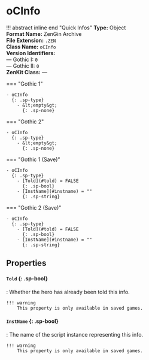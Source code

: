 # oCInfo

!!! abstract inline end "Quick Infos"
    **Type:** Object<br/>
    **Format Name:** ZenGin Archive<br/>
    **File Extension:** `.ZEN`<br/>
    **Class Name:** `oCInfo`<br/>
    **Version Identifiers:**<br />
    — Gothic I: `0`<br/>
    — Gothic II: `0`<br/>
    **ZenKit Class:** *—*

=== "Gothic 1"

    - oCInfo
      {: .sp-type}
        - &lt;empty&gt;
          {: .sp-none}

=== "Gothic 2"

    - oCInfo
      {: .sp-type}
        - &lt;empty&gt;
          {: .sp-none}

=== "Gothic 1 (Save)"

    - oCInfo
      {: .sp-type}
        - [Told](#told) = FALSE
          {: .sp-bool}
        - [InstName](#instname) = ""
          {: .sp-string}

=== "Gothic 2 (Save)"

    - oCInfo
      {: .sp-type}
        - [Told](#told) = FALSE
          {: .sp-bool}
        - [InstName](#instname) = ""
          {: .sp-string}

## Properties

#### `Told` {: .sp-bool}

:   Whether the hero  has already been told this info.

    !!! warning
        This property is only available in saved games.


#### `InstName` {: .sp-bool}

:   The name of the script instance representing this info.

    !!! warning
        This property is only available in saved games.
